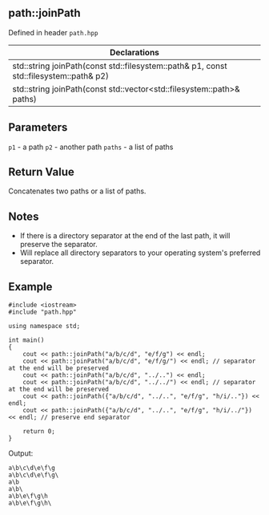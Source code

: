 ## path::joinPath
Defined in header `path.hpp`

| Declarations |
| --- |
| std::string joinPath(const std::filesystem::path& p1, const std::filesystem::path& p2) |
| std::string joinPath(const std::vector&lt;std::filesystem::path&gt;& paths) |

## Parameters
`p1` - a path
`p2` - another path
`paths` - a list of paths

## Return Value
Concatenates two paths or a list of paths.

## Notes
- If there is a directory separator at the end of the last path, it will preserve the separator.
- Will replace all directory separators to your operating system's preferred separator.

## Example
```
#include <iostream>
#include "path.hpp"

using namespace std;

int main()
{
    cout << path::joinPath("a/b/c/d", "e/f/g") << endl;
    cout << path::joinPath("a/b/c/d", "e/f/g/") << endl; // separator at the end will be preserved
    cout << path::joinPath("a/b/c/d", "../..") << endl;
    cout << path::joinPath("a/b/c/d", "../../") << endl; // separator at the end will be preserved
    cout << path::joinPath({"a/b/c/d", "../..", "e/f/g", "h/i/.."}) << endl;
    cout << path::joinPath({"a/b/c/d", "../..", "e/f/g", "h/i/../"}) << endl; // preserve end separator

    return 0;
}
```
Output:
```
a\b\c\d\e\f\g
a\b\c\d\e\f\g\
a\b
a\b\
a\b\e\f\g\h
a\b\e\f\g\h\
```